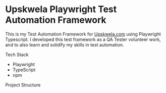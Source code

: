 # Upskwela Playwright Test Automation Framework

This is my Test Automation Framework for [Upskwela.com](https://www.upskwela.com/) using Playwright Typescript. I developed this test framework as a QA Tester volunteer work, and to also learn and solidify my skills in test automation.

Tech Stack

- Playwright
- TypeScript
- npm

Project Structure
